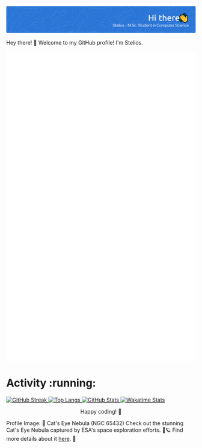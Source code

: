 
<img src="./my_banner.png" alt="Header">


Hey there! 👋 Welcome to my GitHub profile! I'm Stelios.

<p align="center">
  
  <img src="/github-metrics.svg" alt="Metrics">  
  
</p>

<h1 align="left">Activity :running:</h1>
<p align="left">
  <a href="https://github.com/stperrakis/">
    <img src="https://github-readme-streak-stats.herokuapp.com/?user=stperrakis&theme=transparent&hide_border=true&date_format=%5BY%20%5DM%20j&v=2" alt="GitHub Streak">
  </a>
  
  <a href="https://github.com/stperrakis/">
    <img src="https://github-readme-stats.vercel.app/api/top-langs/?username=stperrakis&hide_progress=false&layout=donut&theme=transparent&hide_border=true&v=2" alt="Top Langs">
  </a>
  
  <a href="https://github.com/stperrakis/">
    <img src="https://github-readme-stats.vercel.app/api?username=stperrakis&theme=transparent&count_private=true&show_icons=true&hide_title=true&hide_border=true&v=2" alt="GitHub Stats">
  </a>
  
  <a href="https://github.com/stperrakis/">
    <img src="https://github-readme-stats.vercel.app/api/wakatime?username=stperrakis&theme=transparent&hide_title=true&hide_border=true&v=2" alt="Wakatime Stats">
  </a>
   
</p> 
</p>

<p align="center">
  Happy coding! 🚀
</p>

Profile Image: 🌌 Cat's Eye Nebula (NGC 65432)
Check out the stunning Cat's Eye Nebula captured by ESA's space exploration efforts. 🚀🪐
Find more details about it [here](https://www.esa.int/Science_Exploration/Space_Science/Cat_s_Eye_Nebula_NGC_65432?fbclid=IwAR0misytOAJCAP2vEbHz_aYzxiIFKPWxIKMM). 🌠

